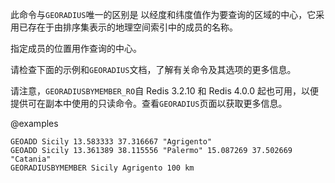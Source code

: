 此命令与`GEORADIUS`唯一的区别是
以经度和纬度值作为要查询的区域的中心，它采用已存在于由排序集表示的地理空间索引中的成员的名称。

指定成员的位置用作查询的中心。

请检查下面的示例和`GEORADIUS`文档，了解有关命令及其选项的更多信息。

请注意，`GEORADIUSBYMEMBER_RO`自 Redis 3.2.10 和 Redis 4.0.0 起也可用，以便提供可在副本中使用的只读命令。查看`GEORADIUS`页面以获取更多信息。

@examples

```cli
GEOADD Sicily 13.583333 37.316667 "Agrigento"
GEOADD Sicily 13.361389 38.115556 "Palermo" 15.087269 37.502669 "Catania"
GEORADIUSBYMEMBER Sicily Agrigento 100 km
```
